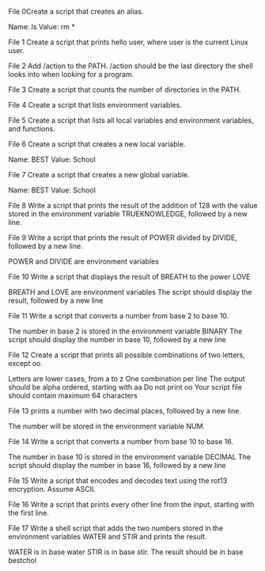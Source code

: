 File 0Create a script that creates an alias.

Name: ls
Value: rm *

File 1 Create a script that prints hello user, where user is the current Linux user.

File 2 Add /action to the PATH. /action should be the last directory the shell looks into when looking for a program.

File 3 Create a script that counts the number of directories in the PATH.

File 4 Create a script that lists environment variables.

File 5 Create a script that lists all local variables and environment variables, and functions.

File 6 Create a script that creates a new local variable.

Name: BEST
Value: School

File 7 Create a script that creates a new global variable.

Name: BEST
Value: School

File 8 Write a script that prints the result of the addition of 128 with the value stored in the environment variable TRUEKNOWLEDGE, followed by a new line.

File 9 Write a script that prints the result of POWER divided by DIVIDE, followed by a new line.

POWER and DIVIDE are environment variables

File 10 Write a script that displays the result of BREATH to the power LOVE

BREATH and LOVE are environment variables
The script should display the result, followed by a new line

File 11 Write a script that converts a number from base 2 to base 10.

The number in base 2 is stored in the environment variable BINARY
The script should display the number in base 10, followed by a new line

File 12 Create a script that prints all possible combinations of two letters, except oo.

Letters are lower cases, from a to z
One combination per line
The output should be alpha ordered, starting with aa
Do not print oo
Your script file should contain maximum 64 characters

File 13 prints a number with two decimal places, followed by a new line.

The number will be stored in the environment variable NUM.

File 14 Write a script that converts a number from base 10 to base 16.

The number in base 10 is stored in the environment variable DECIMAL
The script should display the number in base 16, followed by a new line

File 15 Write a script that encodes and decodes text using the rot13 encryption. Assume ASCII.

File 16 Write a script that prints every other line from the input, starting with the first line.

File 17 Write a shell script that adds the two numbers stored in the environment variables WATER and STIR and prints the result.

WATER is in base water
STIR is in base stir.
The result should be in base bestchol